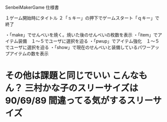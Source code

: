 SenbeiMakerGame
仕様書

１ゲーム開始時にタイトル
２「ｓキー」の押下でゲームスタート「ｑキー」で終了

・「make」でせんべいを焼く。焼いた後のせんべいの枚数を表示
・「item」でアイテム装備　１〜５でユーザに選択を迫る
・「pwup」でアイテム強化　１〜５でユーザに選択を迫る
・「show」で現在のせんべいと装備しているパワーアップアイテムの数を表示

その他は課題と同じでいい
こんなもん？
三村かな子のスリーサイズは90/69/89
間違ってる気がするスリーサイズ
===============
